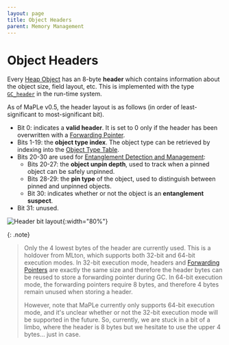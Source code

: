 ```yaml
---
layout: page
title: Object Headers
parent: Memory Management
---
```


# Object Headers

Every [Heap Object](object.html) has an 8-byte **header** which contains
information about the object size, field layout, etc. This is implemented
with the type [`GC_header`](https://github.com/MPLLang/mpl/blob/6d7bb8588db713b87c515725bff3b5589fe8a9ad/runtime/gc/object.h#L53) in the run-time system.

As of MaPLe v0.5, the header layout is as follows (in order of least-significant
to most-significant bit).
  * Bit 0: indicates a **valid header**. It is set to 0 only if
    the header has been overwritten with a [Forwarding Pointer](fwd-ptr.html).
  * Bits 1-19: the **object type index**. The object type can be
    retrieved by indexing into the [Object Type Table](obj-type-table.html).
  * Bits 20-30 are used for [Entanglement Detection and Management](../em):
      * Bits 20-27: the **object unpin depth**, used to track when a pinned object
        can be safely unpinned.
      * Bits 28-29: the **pin type** of the object, used to distinguish between
        pinned and unpinned objects.
      * Bit 30: indicates whether or not the object is an **entanglement suspect**.
  * Bit 31: unused.

![Header bit layout]({{site.baseurl}}/assets/header.png){:width="80%"}

{: .note}
> Only the 4 lowest bytes of the header are currently used. This
> is a holdover from MLton, which supports both 32-bit and 64-bit execution
> modes. In 32-bit execution mode, headers and [Forwarding Pointers](fwd-ptr.html)
> are exactly the same size and therefore the header bytes can be reused to
> store a forwarding pointer during GC. In 64-bit execution mode, the forwarding
> pointers require 8 bytes, and therefore 4 bytes remain unused when storing
> a header.
>
> However, note that MaPLe currently only supports 64-bit execution mode, and
> it's unclear whether or not the 32-bit execution mode will be supported in the
> future. So, currently, we are stuck in a bit of a limbo, where the header is
> 8 bytes but we hesitate to use the upper 4 bytes... just in case.